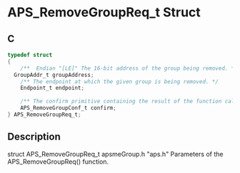 # APS_RemoveGroupReq_t Struct

## C

```c
typedef struct
{
    /**  Endian "[LE]" The 16-bit address of the group being removed. */
  GroupAddr_t groupAddress;
    /** The endpoint at which the given group is being removed. */
    Endpoint_t endpoint;
    
    /** The confirm primitive containing the result of the function call. */
    APS_RemoveGroupConf_t confirm;
} APS_RemoveGroupReq_t;

```
## Description

  struct APS_RemoveGroupReq_t apsmeGroup.h "aps.h"
  Parameters of the APS_RemoveGroupReq() function.








